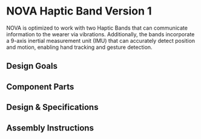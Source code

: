 # NOVA Haptic Band Version 1

NOVA is optimized to work with two Haptic Bands that can communicate information to the wearer via vibrations. Additionally, the bands incorporate a 9-axis inertial measurement unit (IMU) that can accurately detect position and motion, enabling hand tracking and gesture detection.

## Design Goals

## Component Parts

## Design & Specifications

## Assembly Instructions

